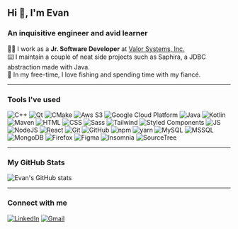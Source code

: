 <h2 align="left"> Hi 👋, I'm Evan  </h2>

<h3 align="left">An inquisitive engineer and avid learner</h3>

<p align="left">
  👨‍💻 I work as a <strong>Jr. Software Developer</strong> at <a href="http://valorsystems.com"> Valor Systems, Inc.</a>
  <br>
    ⌨️  I maintain a couple of neat side projects such as <a>Saphira</a>, a JDBC abstraction made with Java.
  <br>
  🔭 In my free-time, I love fishing and spending time with my fiancé.
</p>

<hr>

<h3>Tools I've used</h3>
<p>
  <img alt="C++" src="https://img.shields.io/badge/-C++-00599C?style=flat-square&logo=C%2B%2B&logoColor=white" />
  <img alt="Qt" src="https://img.shields.io/badge/-Qt-41CD52?style=flat-square&logo=qt&logoColor=white" /> 
  <img alt="CMake" src="https://img.shields.io/badge/-CMake-064F8C?style=flat-square&logo=Cmake&logoColor=white" />
  <img alt="Aws S3" src="https://img.shields.io/badge/-Amazon%20S3-569A31?style=flat-square&logo=Amazon S3&logoColor=white" />
  <img alt="Google Cloud Platform" src="https://img.shields.io/badge/-Google_Cloud_Platform-1a73e8?style=flat-square&logo=google-cloud&logoColor=white" />
  <img alt="Java" src="https://img.shields.io/badge/-Java-00599C?style=flat-square&logo=BuyMeACoffee&logoColor=white" />
  <img alt="Kotlin" src="https://img.shields.io/badge/-Kotlin-7F52FF?style=flat-square&logo=kotlin&logoColor=white" />
  <img alt="Maven" src="https://img.shields.io/badge/-Apache%20Maven-C71A36?style=flat-square&logo=ApacheMaven&logoColor=white" />
  <img alt="HTML" src="https://img.shields.io/badge/-HTML5-E34F26?style=flat-square&logo=html5&logoColor=white" />
  <img alt="CSS" src="https://img.shields.io/badge/-CSS3-1572B6?style=flat-square&logo=css3&logoColor=white" />
  <img alt="Sass" src="https://img.shields.io/badge/-SASS-CC6699?style=flat-square&logo=sass&logoColor=white" />
  <img alt="Tailwind" src="https://img.shields.io/badge/-TailwindCSS-06B6D4?style=flat-square&logo=tailwindcss&logoColor=white" />
  <img alt="Styled Components" src="https://img.shields.io/badge/-Styled_Components-db7092?style=flat-square&logo=styled-components&logoColor=white" />
  <img alt="JS" src="https://img.shields.io/badge/-JavaScript-F7DF1E?style=flat-square&logo=javascript&logoColor=white" />
  <img alt="NodeJS" src="https://img.shields.io/badge/-Node.JS-339933?style=flat-square&logo=Node.js&logoColor=white" />
  <img alt="React" src="https://img.shields.io/badge/-React-61DAFB?style=flat-square&logo=react&logoColor=white" />


  <img alt="Git" src="https://img.shields.io/badge/-Git-F05032?style=flat-square&logo=git&logoColor=white" />
  <img alt="GitHub" src="https://img.shields.io/badge/-GitHub-181717?style=flat-square&logo=github&logoColor=white" />

  <img alt="npm" src="https://img.shields.io/badge/-NPM-CB3837?style=flat-square&logo=npm&logoColor=white" />
  <img alt="yarn" src="https://img.shields.io/badge/-Yarn-2C8EBB?style=flat-square&logo=yarn&logoColor=white" />

  <img alt="MySQL" src="https://img.shields.io/badge/-MySQL-4479A1?style=flat-square&logo=mysql&logoColor=white" />
  <img alt="MSSQL" src="https://img.shields.io/badge/-Microsoft%20SQL%20Server-CC2927?style=flat-square&logo=MicrosoftSQLServer&logoColor=white" />
  <img alt="MongoDB" src="https://img.shields.io/badge/-MongoDB-13aa52?style=flat-square&logo=mongodb&logoColor=white" />

  <img alt="Firefox" src="https://img.shields.io/badge/-Firefox%20Developer%20Edition-FF7139?style=flat-square&logo=firefox&logoColor=white" />
  <img alt="Figma" src="https://img.shields.io/badge/-Figma-F24E1E?style=flat-square&logo=figma&logoColor=white" />
  <img alt="Insomnia" src="https://img.shields.io/badge/-Insomnia-4000BF?style=flat-square&logo=insomnia&logoColor=white" />
  <img alt="SourceTree" src="https://img.shields.io/badge/-SourceTree-0052CC?style=flat-square&logo=sourcetree&logoColor=white" />
</p>

<hr>

<h3 align="left"> My GitHub Stats </h2>

![Evan's GitHub stats](https://github-readme-stats.vercel.app/api?username=evancolewright&theme=onedark&show_icons=true)

  <hr/>

<h3>Connect with me</h3>

<p align="left">
  <a href="https://www.linkedin.com/in/evan-wright-6b6130194/"
    ><img
      alt="LinkedIn"
      title="LinkedIn"
      src="https://img.shields.io/badge/-LinkedIN-red?style=for-the-badge&logo=linkedin&logoColor=white&color=0A66C2"
  /></a>
  <a href="mailto:evanwright35@gmail.com" target="_blank"
    ><img
      alt="Gmail"
      title="GMail"
      src="https://img.shields.io/badge/-Email-1DA1F2?style=for-the-badge&logo=gmail&logoColor=white&color=EA4335"
  /></a>
</p>

